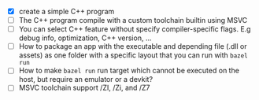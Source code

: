 - [x] create a simple C++ program
- [ ] The C++ program compile with a custom toolchain builtin using MSVC
- [ ] You can select C++ feature without specify compiler-specific flags. E.g debug info, optimization, C++ version, ...
- [ ] How to package an app with the executable and depending file (.dll or assets) as one folder with a specific layout that you can run with `bazel run`
- [ ] How to make `bazel run` run target which cannot be executed on the host, but require an emulator or a devkit?
- [ ] MSVC toolchain support /ZI, /Zi, and /Z7
